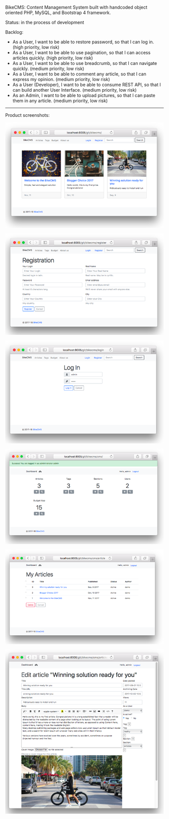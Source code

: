 BikeCMS: Content Management System built with handcoded object oriented PHP, MySQL, and Bootstrap 4 framework.

Status: in the process of development

Backlog:

- As a User, I want to be able to restore password, so that I can log in. (high priority, low risk)
- As a User, I want to be able to use pagination, so that I can access articles quickly. (high priority, low risk)
- As a User, I want to be able to use breadcrumb, so that I can navigate quickly. (medium priority, low risk)
- As a User, I want to be able to comment any article, so that I can express my opinion. (medium priority, low risk)
- As a User (Developer), I want to be able to consume REST API, so that I can build another User Interface. (medium priority, low risk)
- As an Admin, I want to be able to upload pictures, so that I can paste them in any article. (medium priority, low risk)

-----------

Product screenshots:

![Alt text](/images/ss/01.png?raw=true)

![Alt text](/images/ss/02.png?raw=true)

![Alt text](/images/ss/03.png?raw=true)

![Alt text](/images/ss/04.png?raw=true)

![Alt text](/images/ss/05.png?raw=true)

![Alt text](/images/ss/06.png?raw=true)